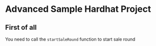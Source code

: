# Advanced Sample Hardhat Project

## First of all

You need to call the `startSaleRound` function to start sale round
